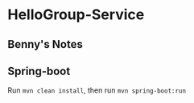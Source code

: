 # HelloGroup-Service

## Benny's Notes

## Spring-boot
Run `mvn clean install`, then run `mvn spring-boot:run`
